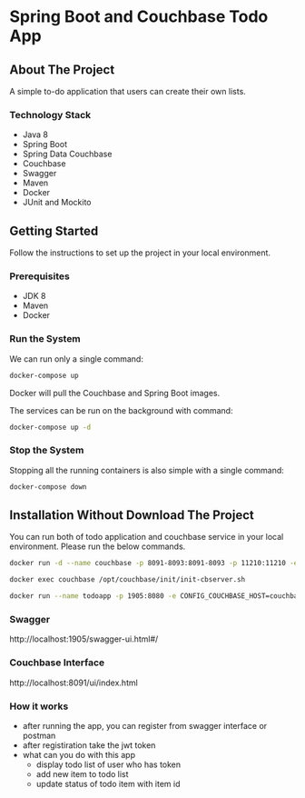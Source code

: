# Spring Boot and Couchbase Todo App

## About The Project
A simple to-do application that users can create their own lists.

### Technology Stack
* Java 8
* Spring Boot
* Spring Data Couchbase
* Couchbase
* Swagger
* Maven
* Docker
* JUnit and Mockito

## Getting Started
Follow the instructions to set up the project in your local environment.

### Prerequisites
* JDK 8
* Maven
* Docker

### Run the System
We can run only a single command:
```bash
docker-compose up
```

Docker will pull the Couchbase and Spring Boot images.

The services can be run on the background with command:
```bash
docker-compose up -d
```

### Stop the System
Stopping all the running containers is also simple with a single command:
```bash
docker-compose down
```


## Installation Without Download The Project

You can run both of todo application and couchbase service in your local environment. Please run the below commands.


```bash
docker run -d --name couchbase -p 8091-8093:8091-8093 -p 11210:11210 -e CLUSTER_NAME=couchbase-demo -e COUCHBASE_ADMINISTRATOR_USERNAME=mskara -e COUCHBASE_ADMINISTRATOR_PASSWORD=123456 -e COUCHBASE_BUCKET=todoapp -e COUCHBASE_BUCKET_RAMSIZE=512 -e COUCHBASE_RAM_SIZE=2048 -e COUCHBASE_INDEX_RAM_SIZE=512 mskara/couchbase
```

```bash
docker exec couchbase /opt/couchbase/init/init-cbserver.sh
```

```bash
docker run --name todoapp -p 1905:8080 -e CONFIG_COUCHBASE_HOST=couchbase -e CONFIG_COUCHBASE_USERNAME=mskara -e CONFIG_COUCHBASE_PASSWORD=123456 -e CONFIG_COUCHBASE_BUCKETNAME=todoapp --link couchbase mskara/todoapp
```



### Swagger
http://localhost:1905/swagger-ui.html#/

### Couchbase Interface
http://localhost:8091/ui/index.html

### How it works
* after running the app, you can register from swagger interface or postman
* after registiration take the jwt token
* what can you do with this app
    - display todo list of user who has token
    - add new item to todo list
    - update status of todo item with item id
